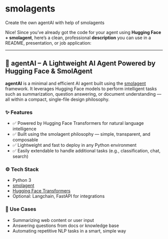 # smolagents
Create the own agentAI with help of smolagents

Nice! Since you’ve already got the code for your agent using **Hugging Face + smolagent**, here’s a clean, professional **description** you can use in a README, presentation, or job application:

---

## 🧠 agentAI – A Lightweight AI Agent Powered by Hugging Face & SmolAgent

**agentAI** is a minimal and efficient AI agent built using the [smolagent](https://github.com/smol-ai/smol-agent) framework. It leverages Hugging Face models to perform intelligent tasks such as summarization, question answering, or document understanding — all within a compact, single-file design philosophy.

### ✨ Features
- ✅ Powered by Hugging Face Transformers for natural language intelligence  
- ✅ Built using the smolagent philosophy — simple, transparent, and composable  
- ✅ Lightweight and fast to deploy in any Python environment  
- ✅ Easily extendable to handle additional tasks (e.g., classification, chat, search)

### ⚙️ Tech Stack
- Python 3
- [smolagent](https://github.com/smol-ai/smol-agent)
- [Hugging Face Transformers](https://huggingface.co/docs/transformers/index)
- Optional: Langchain, FastAPI for integrations

### 📌 Use Cases
- Summarizing web content or user input
- Answering questions from docs or knowledge base
- Automating repetitive NLP tasks in a smart, simple way
